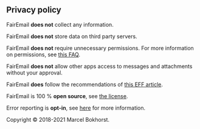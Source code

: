 ## Privacy policy

FairEmail **does not** collect any information.

FairEmail **does not** store data on third party servers.

FairEmail **does not** require unnecessary permissions.
For more information on permissions, see [this FAQ](https://github.com/M66B/FairEmail/blob/master/FAQ.md#user-content-faq1).

FairEmail **does not** allow other apps access to messages and attachments without your approval.

FairEmail **does** follow the recommendations of [this EFF article](https://www.eff.org/deeplinks/2019/01/stop-tracking-my-emails).

FairEmail is 100 % **open source**, see [the license](https://github.com/M66B/FairEmail/blob/master/LICENSE).

Error reporting is **opt-in**, see [here](https://github.com/M66B/FairEmail/blob/master/FAQ.md#user-content-faq104) for more information.

Copyright &copy; 2018-2021 Marcel Bokhorst.
